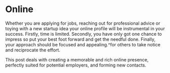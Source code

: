 # Online

Whether you are applying for jobs, reaching out for professional advice or toying with a new startup idea your online profile will be instrumental in your success. Firstly, time is limited. Secondly, you have only got one chance to impress so put your best foot forward and get the needful done. Finally, your approach should be focused and appealing.^for others to take notice and reciprocate the effort.

This post deals with creating a memorable and rich online presence, perfectly suited for potential employers,  and forming new contacts.
